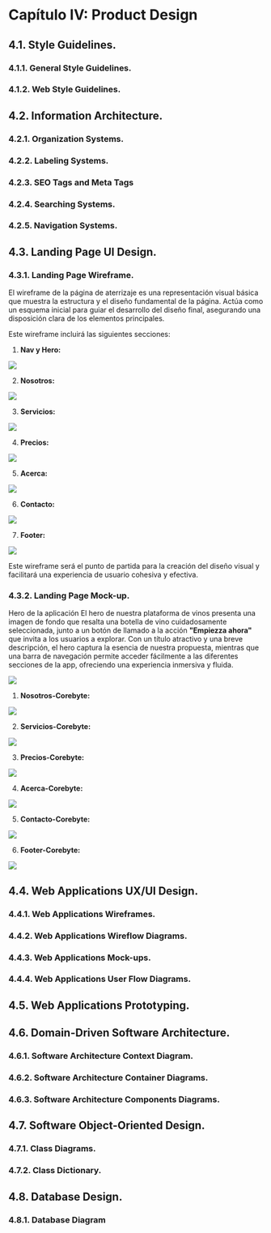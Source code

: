 # Capítulo IV: Product Design

## 4.1. Style Guidelines.

### 4.1.1. General Style Guidelines.

### 4.1.2. Web Style Guidelines.

## 4.2. Information Architecture.

### 4.2.1. Organization Systems.

### 4.2.2. Labeling Systems.

### 4.2.3. SEO Tags and Meta Tags

### 4.2.4. Searching Systems.

### 4.2.5. Navigation Systems.

## 4.3. Landing Page UI Design.

### 4.3.1. Landing Page Wireframe.
El wireframe de la página de aterrizaje es una representación visual básica que muestra la estructura y el diseño fundamental de la página. Actúa como un esquema inicial para guiar el desarrollo del diseño final, asegurando una disposición clara de los elementos principales.

Este wireframe incluirá las siguientes secciones:

1. **Nav y Hero:**

![](/assets/img/chapter-IV/inicio.png)

2. **Nosotros:**

![](/assets/img/chapter-IV/nosotros.png)

3. **Servicios:**

![](/assets/img/chapter-IV/servicios.png)

4. **Precios:**

![](/assets/img/chapter-IV/precios.png)

5. **Acerca:**

![](/assets/img/chapter-IV/acerca.png)

6. **Contacto:**

![](/assets/img/chapter-IV/contacto.png)

7. **Footer:**

![](/assets/img/chapter-IV/footer.png)

Este wireframe será el punto de partida para la creación del diseño visual y facilitará una experiencia de usuario cohesiva y efectiva.

### 4.3.2. Landing Page Mock-up.

Hero de la aplicación El hero de nuestra plataforma de vinos presenta una imagen de fondo que resalta una botella de vino cuidadosamente seleccionada, junto a un botón de llamado a la acción <strong>"Empiezza ahora"</strong> que invita a los usuarios a explorar. Con un título atractivo y una breve descripción, el hero captura la esencia de nuestra propuesta, mientras que una barra de navegación permite acceder fácilmente a las diferentes secciones de la app, ofreciendo una experiencia inmersiva y fluida.

![](/assets/img/chapter-IV/inicio-color.png)

1. **Nosotros-Corebyte:**

![](/assets/img/chapter-IV/nosotros-color.png)

2. **Servicios-Corebyte:**

![](/assets/img/chapter-IV/servicios-color.png)

3. **Precios-Corebyte:**

![](/assets/img/chapter-IV/precios-color.png)

4. **Acerca-Corebyte:**

![](/assets/img/chapter-IV/acerca-color.png)

5. **Contacto-Corebyte:**

![](/assets/img/chapter-IV/contacto-color.png)

6. **Footer-Corebyte:**

![](/assets/img/chapter-IV/footer-color.png)

## 4.4. Web Applications UX/UI Design.

### 4.4.1. Web Applications Wireframes.

### 4.4.2. Web Applications Wireflow Diagrams.

### 4.4.3. Web Applications Mock-ups.

### 4.4.4. Web Applications User Flow Diagrams.

## 4.5. Web Applications Prototyping.

## 4.6. Domain-Driven Software Architecture.

### 4.6.1. Software Architecture Context Diagram.

### 4.6.2. Software Architecture Container Diagrams.

### 4.6.3. Software Architecture Components Diagrams.

## 4.7. Software Object-Oriented Design.

### 4.7.1. Class Diagrams.

### 4.7.2. Class Dictionary.

## 4.8. Database Design.

### 4.8.1. Database Diagram
